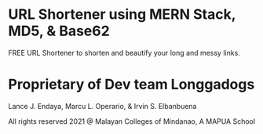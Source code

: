 # URL Shortener using MERN Stack, MD5, & Base62
FREE URL Shortener to shorten and beautify your long and messy links.

<h1>Proprietary of Dev team Longgadogs</h1>
<p>Lance J. Endaya, Marcu L. Operario, & Irvin S. Elbanbuena</p>
<p>All rights reserved 2021 @ Malayan Colleges of Mindanao, A MAPUA School</p>
